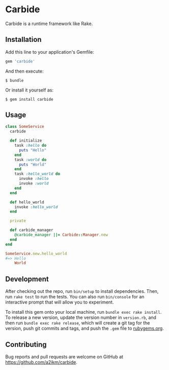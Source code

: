 # Carbide

Carbide is a runtime framework like Rake.

## Installation

Add this line to your application's Gemfile:

```ruby
gem 'carbide'
```

And then execute:

    $ bundle

Or install it yourself as:

    $ gem install carbide

## Usage

```ruby
class SomeService
  carbide

  def initialize
    task :hello do
      puts "Hello"
    end
    task :world do
      puts "World"
    end
    task :hello_world do
      invoke :hello
      invoke :world
    end
  end

  def hello_world
    invoke :hello_world
  end

  private

  def carbide_manager
    @carbide_manager ||= Carbide::Manager.new
  end
end

SomeService.new.hello_world
#=> Hello
    World
```

## Development

After checking out the repo, run `bin/setup` to install dependencies. Then, run `rake test` to run the tests. You can also run `bin/console` for an interactive prompt that will allow you to experiment.

To install this gem onto your local machine, run `bundle exec rake install`. To release a new version, update the version number in `version.rb`, and then run `bundle exec rake release`, which will create a git tag for the version, push git commits and tags, and push the `.gem` file to [rubygems.org](https://rubygems.org).

## Contributing

Bug reports and pull requests are welcome on GitHub at https://github.com/a2ikm/carbide.

